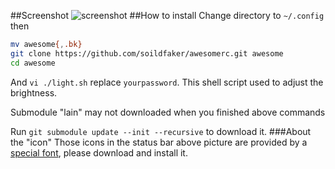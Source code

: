 ##Screenshot
![screenshot](http://ww1.sinaimg.cn/large/005Nt2Qyjw1f23cfgm7mij311y0lcdw3.jpg)
##How to install
Change directory to ` ~/.config ` then 

```bash
mv awesome{,.bk}
git clone https://github.com/soildfaker/awesomerc.git awesome
cd awesome
```

And ` vi ./light.sh ` replace ` yourpassword `. This shell script used to adjust the brightness.

Submodule "lain" may not downloaded when you finished above commands

Run ` git submodule update --init --recursive ` to download it.
###About the "icon"
Those icons in the status bar above picture are provided by a [special font](https://github.com/FortAwesome/Font-Awesome/), please download and install it.
